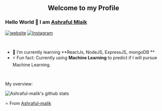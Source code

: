 

<p align="center">
 <h2 align="center">Welcome to my Profile</h2>
</p>

### Hello World 👋 I am [Ashraful Mlaik](https://github.com/Ashraful-malik)

[![website](https://img.shields.io/badge/-Website-D14836?style=for-the-badge&logo=website&logoColor=white)](https://ashraful-malik.netlify.app/)
[![Instagram](https://img.shields.io/badge/-Instagram-c13584?style=flat&labelColor=c13584&logo=instagram&logoColor=white)](https://www.instagram.com/ashraful_malik_/)
<div>
  
<br />
<p>
 
- 🌱 I’m currently learning **ReactJs, NodeJS, ExpressJS, mongoDB **
- ⚡ Fun fact: Currently using **Machine Learning** to predict if I will pursue Machine Learning.

</h4>
</div>

<br />

<div><p>My overview: </p></div>

![Ashraful-malik's github stats](https://github-readme-stats.vercel.app/api?username=Ashraful-malik&show_icons=true)
<br />

<!-- Optional Visitors badge: -->

⭐️ From [Ashraful-malik](https://github.com/TomasCostaK/TomasCostaK) 

<br />
